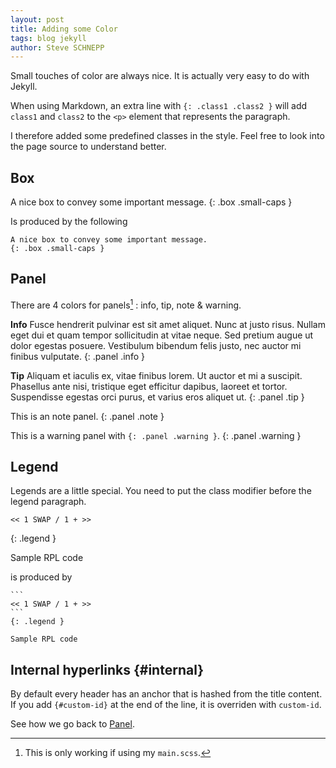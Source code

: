 ```yaml
---
layout: post
title: Adding some Color
tags: blog jekyll
author: Steve SCHNEPP
---
```


Small touches of color are always nice. It is actually very easy
to do with Jekyll.

When using Markdown, an extra line with `{: .class1 .class2 }`
will add `class1` and `class2` to the `<p>` element that
represents the paragraph.

I therefore added some predefined classes in the style.
Feel free to look into the page source to understand better.

## Box

A nice box to convey some important message.
{: .box .small-caps }

Is produced by the following

    A nice box to convey some important message.
    {: .box .small-caps }

## Panel

There are 4 colors for panels[^1] : info, tip, note & warning.

[^1]: This is only working if using my `main.scss`.

__Info__ Fusce hendrerit pulvinar est sit amet aliquet. Nunc at
justo risus. Nullam eget dui et quam tempor sollicitudin at
vitae neque. Sed pretium augue ut dolor egestas posuere.
Vestibulum bibendum felis justo, nec auctor mi finibus
vulputate.
{: .panel .info }

__Tip__ Aliquam et iaculis ex, vitae finibus lorem. Ut auctor et mi a
suscipit.  Phasellus ante nisi, tristique eget efficitur
dapibus, laoreet et tortor. Suspendisse egestas orci purus, et
varius eros aliquet ut.
{: .panel .tip }

This is an note panel.
{: .panel .note }

This is a warning panel with `{: .panel .warning }`.
{: .panel .warning }

## Legend

Legends are a little special. You need to put the class modifier before the legend paragraph.

```
<< 1 SWAP / 1 + >>
```
{: .legend }

Sample RPL code

is produced by

    ```
    << 1 SWAP / 1 + >>
    ```
    {: .legend }

    Sample RPL code


## Internal hyperlinks {#internal}

By default every header has an anchor that is hashed from the title content. If you add `{#custom-id}` at the end of the line, it is overriden with `custom-id`.

See how we go back to [Panel](#panel).
